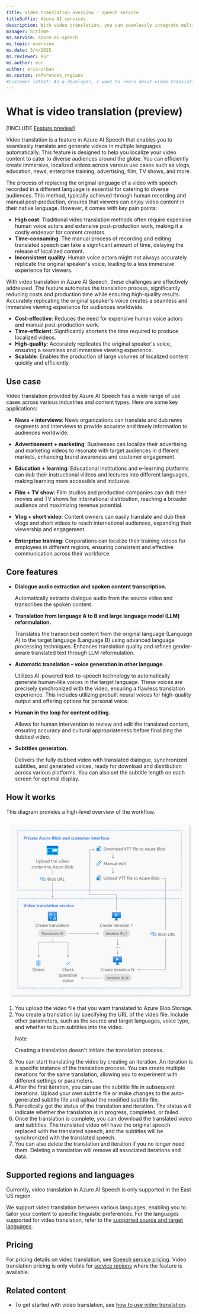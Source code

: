 ```yaml
---
title: Video translation overview - Speech service
titleSuffix: Azure AI services
description: With video translation, you can seamlessly integrate multi-language voice-over capabilities into your videos.
manager: nitinme
ms.service: azure-ai-speech
ms.topic: overview
ms.date: 3/4/2025
ms.reviewer: eur
ms.author: eur
author: eric-urban
ms.custom: references_regions
#Customer intent: As a developer, I want to learn about video translation in Azure AI Speech.
---
```


# What is video translation (preview) 

[!INCLUDE [Feature preview](../includes/preview-feature.md)]

Video translation is a feature in Azure AI Speech that enables you to seamlessly translate and generate videos in multiple languages automatically. This feature is designed to help you localize your video content to cater to diverse audiences around the globe. You can efficiently create immersive, localized videos across various use cases such as vlogs, education, news, enterprise training, advertising, film, TV shows, and more.

The process of replacing the original language of a video with speech recorded in a different language is essential for catering to diverse audiences. This method, typically achieved through human recording and manual post-production, ensures that viewers can enjoy video content in their native language. However, it comes with key pain points:
- **High cost**: Traditional video translation methods often require expensive human voice actors and extensive post-production work, making it a costly endeavor for content creators.
- **Time-consuming**: The manual process of recording and editing translated speech can take a significant amount of time, delaying the release of localized content.
- **Inconsistent quality**: Human voice actors might not always accurately replicate the original speaker's voice, leading to a less immersive experience for viewers.

With video translation in Azure AI Speech, these challenges are effectively addressed. The feature automates the translation process, significantly reducing costs and production time while ensuring high-quality results. Accurately replicating the original speaker's voice creates a seamless and immersive viewing experience for audiences worldwide.
- **Cost-effective**: Reduces the need for expensive human voice actors and manual post-production work.
- **Time-efficient**: Significantly shortens the time required to produce localized videos.
- **High-quality**: Accurately replicates the original speaker's voice, ensuring a seamless and immersive viewing experience.
- **Scalable**: Enables the production of large volumes of localized content quickly and efficiently.

## Use case 

Video translation provided by Azure AI Speech has a wide range of use cases across various industries and content types. Here are some key applications: 

- **News + interviews**: News organizations can translate and dub news segments and interviews to provide accurate and timely information to audiences worldwide. 

- **Advertisement + marketing**: Businesses can localize their advertising and marketing videos to resonate with target audiences in different markets, enhancing brand awareness and customer engagement.

- **Education + learning**: Educational institutions and e-learning platforms can dub their instructional videos and lectures into different languages, making learning more accessible and inclusive. 

- **Film + TV show**: Film studios and production companies can dub their movies and TV shows for international distribution, reaching a broader audience and maximizing revenue potential. 

- **Vlog + short video**: Content owners can easily translate and dub their vlogs and short videos to reach international audiences, expanding their viewership and engagement. 

- **Enterprise training**: Corporations can localize their training videos for employees in different regions, ensuring consistent and effective communication across their workforce. 

## Core features

- **Dialogue audio extraction and spoken content transcription.**
  
  Automatically extracts dialogue audio from the source video and transcribes the spoken content.
- **Translation from language A to B and large language model (LLM) reformulation.**
  
  Translates the transcribed content from the original language (Language A) to the target language (Language B) using advanced language processing techniques. Enhances translation quality and refines gender-aware translated text through LLM reformulation. 
- **Automatic translation – voice generation in other language.**
  
  Utilizes AI-powered text-to-speech technology to automatically generate human-like voices in the target language. These voices are precisely synchronized with the video, ensuring a flawless translation experience. This includes utilizing prebuilt neural voices for high-quality output and offering options for personal voice. 
- **Human in the loop for content editing.**
  
  Allows for human intervention to review and edit the translated content, ensuring accuracy and cultural appropriateness before finalizing the dubbed video. 
- **Subtitles generation.**
 
  Delivers the fully dubbed video with translated dialogue, synchronized subtitles, and generated voices, ready for download and distribution across various platforms. You can also set the subtitle length on each screen for optimal display. 

## How it works

This diagram provides a high-level overview of the workflow.

![Diagram of video translation API workflow.](./media/video-translation/video-translation-api-workflow.png)

1. You upload the video file that you want translated to Azure Blob Storage. 
1. You create a translation by specifying the URL of the video file. Include other parameters, such as the source and target languages, voice type, and whether to burn subtitles into the video. 
    > [!NOTE]
    > Creating a translation doesn't initiate the translation process. 
1. You can start translating the video by creating an iteration. An iteration is a specific instance of the translation process. You can create multiple iterations for the same translation, allowing you to experiment with different settings or parameters.
1. After the first iteration, you can use the subtitle file in subsequent iterations. Upload your own subtitle file or make changes to the auto-generated subtitle file and upload the modified subtitle file.
1. Periodically get the status of the translation and iteration. The status will indicate whether the translation is in progress, completed, or failed.
1. Once the translation is complete, you can download the translated video and subtitles. The translated video will have the original speech replaced with the translated speech, and the subtitles will be synchronized with the translated speech.
1. You can also delete the translation and iteration if you no longer need them. Deleting a translation will remove all associated iterations and data.

## Supported regions and languages

Currently, video translation in Azure AI Speech is only supported in the East US region.

We support video translation between various languages, enabling you to tailor your content to specific linguistic preferences. For the languages supported for video translation, refer to the [supported source and target languages](language-support.md?tabs=speech-translation#video-translation). 

## Pricing 

For pricing details on video translation, see [Speech service pricing](https://azure.microsoft.com/pricing/details/cognitive-services/speech-services/). Video translation pricing is only visible for [service regions](#supported-regions-and-languages) where the feature is available.

## Related content

* To get started with video translation, see [how to use video translation](video-translation-get-started.md).
  